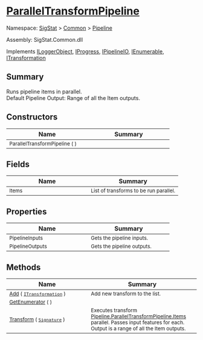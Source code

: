 # [ParallelTransformPipeline](./ParallelTransformPipeline.md)

Namespace: [SigStat]() > [Common](./../README.md) > [Pipeline](./README.md)

Assembly: SigStat.Common.dll

Implements [ILoggerObject](./../ILoggerObject.md), [IProgress](./../Helpers/IProgress.md), [IPipelineIO](./IPipelineIO.md), [IEnumerable](https://docs.microsoft.com/en-us/dotnet/api/System.Collections.IEnumerable), [ITransformation](./../ITransformation.md)

## Summary
Runs pipeline items in parallel.  <br>Default Pipeline Output: Range of all the Item outputs.

## Constructors

| Name | Summary | 
| --- | --- | 
| <sub>ParallelTransformPipeline (  )</sub><div style="width: 200px">| <sub></sub><div style="width: 200px">| <br>


## Fields

| Name | Summary | 
| --- | --- | 
| <sub>Items</sub><div style="width: 200px">| <sub>List of transforms to be run parallel.</sub><div style="width: 200px">| <br>


## Properties

| Name | Summary | 
| --- | --- | 
| <sub>PipelineInputs</sub><div style="width: 200px">| <sub>Gets the pipeline inputs.</sub><div style="width: 200px">| <br>
| <sub>PipelineOutputs</sub><div style="width: 200px">| <sub>Gets the pipeline outputs.</sub><div style="width: 200px">| <br>


## Methods

| Name | Summary | 
| --- | --- | 
| <sub>[Add](./Methods/ParallelTransformPipeline-100663502.md) ( [`ITransformation`](./../ITransformation.md) )</sub><div style="width: 200px">| <sub>Add new transform to the list.</sub><div style="width: 200px">| <br>
| <sub>[GetEnumerator](./Methods/ParallelTransformPipeline-100663501.md) (  )</sub><div style="width: 200px">| <sub></sub><div style="width: 200px">| <br>
| <sub>[Transform](./Methods/ParallelTransformPipeline-100663503.md) ( [`Signature`](./../Signature.md) )</sub><div style="width: 200px">| <sub>Executes transform [Pipeline.ParallelTransformPipeline.Items](https://github.com/hargitomi97/sigstat/blob/master/docs/md/.md) parallel.  Passes input features for each.  Output is a range of all the Item outputs.</sub><div style="width: 200px">| <br>


